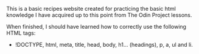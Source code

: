 This is a basic recipes website created for practicing the basic html knowledge I have acquired up to this point from The Odin Project lessons.

When finished, I should have learned how to correctly use the following HTML tags:

 - !DOCTYPE, html, meta, title, head, body, h1... (headings), p, a, ul and li.